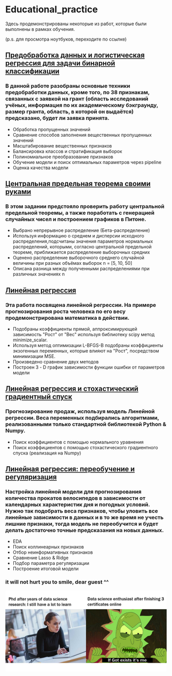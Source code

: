 # Educational_practice
Здесь продемонстрированы некоторые из работ, которые были выполнены в рамках обучения.

(p.s. для просмотра ноутбуков, переходите по ссылке)

## [Предобработка данных и логистическая регрессия для задачи бинарной классификации](https://nbviewer.jupyter.org/github/EuMentality/Educational_practice/blob/main/notebooks/Log_reg_preprocessing.ipynb)
### В данной работе разобраны основные техники предобработки данных, кроме того, по 38 признакам, связанных с заявкой на грант (область исследований учёных, информация по их академическому бэкграунду, размер гранта, область, в которой он выдаётся) предсказано, будет ли заявка принята.
* Обработка пропущенных значений
* Сравнение способов заполнения вещественных пропущенных значений
* Масштабирование вещественных признаков
* Балансировка классов и стратификация выборок
* Полиномиальное преобразование признаков
* Обучение модели и поиск оптимальных параметров через pipeline
* Оценка качества модели

## [Центральная предельная теорема своими руками](https://nbviewer.jupyter.org/github/EuMentality/Educational_practice/blob/main/notebooks/Central_limit_theorem.ipynb)
### В этом задании предстояло проверить работу центральной предельной теоремы, а также поработать с генерацией случайных чисел и построением графиков в Питоне. 
* Выбрано непрерывное распределение (Бета-распределение)
* Используя информацию о среднем и дисперсии исходного распределения,подсчитаны значения параметров нормальных распределений, которыми, согласно центральной предельной теореме,    приближается распределение выборочных средних
* Оценено распределение выборочного среднего случайной величины при разных объёмах выборок n = [5, 10, 50]
* Описана разница между полученными распределениями при различных значениях n


## [Линейная регрессия](https://nbviewer.jupyter.org/github/EuMentality/Educational_practice/blob/main/notebooks/Linear_regression.ipynb)
### Эта работа посвящена линейной регрессии. На примере прогнозирования роста человека по его весу продемонстрирована математика в действии.
* Подобраны коэффициенты прямой, аппроксимирующей зависимость "Рост" от "Вес" используя библиотеку scipy метод  minimize_scalar.
* Используя метод оптимизации  L-BFGS-B подобраны коэффициенты экзогенных переменных, которые влияют на "Рост", посредством минимизации MSE. 
* Произведено сравнение двух методов
* Построен 3 - D график зависимости функции ошибки от параметров модели


## [Линейная регрессия и стохастический градиентный спуск](https://nbviewer.jupyter.org/github/EuMentality/Educational_practice/blob/main/notebooks/Lin_reg_Gradient_Descent.ipynb)
### Прогнозирование продаж, используя модель Линейной регрессии. Веса переменных подбирались алгоритмами, реализованными только стандартной библиотекой Python & Numpy.
* Поиск коэффициентов с помощью нормального уравнения
* Поиск коэффициентов с помощью стохастического градиентного спуска (реализация на Numpy)


## [Линейная регрессия: переобучение и регуляризация](https://nbviewer.jupyter.org/github/EuMentality/Educational_practice/blob/main/notebooks/Lin_reg_Overfitting_Regularization.ipynb)
### Настройка линейной модели для прогнозирования количества прокатов велосипедов в зависимости от календарных характеристик дня и погодных условий. Нужно так подобрать веса признаков, чтобы уловить все линейные зависимости в данных и в то же время не учесть лишние признаки, тогда модель не переобучится и будет делать достаточно точные предсказания на новых данных.
* EDA
* Поиск коллинеарных признаков
* Отбор неинформативных признаков
* Сравнение Lasso & Ridge
* Подбор параметра регуляризации
* Построение итоговой модели

### it will not hurt you to smile, dear guest ^^

<p align="center">
  <img width="600" src="33.png">
</p>
